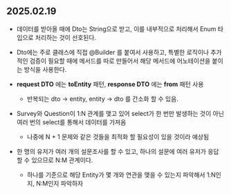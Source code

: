 ## 2025.02.19

- 데이터를 받아올 때에 Dto는 String으로 받고, 이를 내부적으로 처리해서 Enum 타입으로 처리하는 것이 선호된다.
- Dto에는 주로 클래스에 직접 @Builder 를 붙여서 사용하고, 특별한 로직이나 추가적인 검증이 필요할 때에 메서드를 따로 만들어서 해당 메서드에 어노테이션을 붙이는 방식을 사용한다.
- **request DTO** 에는 **toEntity** 패턴, **response DTO** 에는 **from** 패턴 사용
    - 반복되는 dto -> entity, entity -> dto 를 간소화 할 수 있음.
- Survey와 Question이 1:N 관계를 맺고 있어 select가 한 번만 발생하는 것이 아닌 여러 번의 select를 통해서 데이터를 가져옴
    - 나중에 N + 1 문제와 같은 것들을 최적화 할 필요성이 있을 것이라 예상됨

- 한 명의 유저가 여러 개의 설문조사를 할 수 있고, 하나의 설문에 여러 유저가 응답할 수 있으므로 N:M 관계이다.
    - 하나를 기준으로 해당 Entity가 몇 개와 연관을 맺을 수 있는지 파악해서 1:N인지, N:M인지 파악하자

